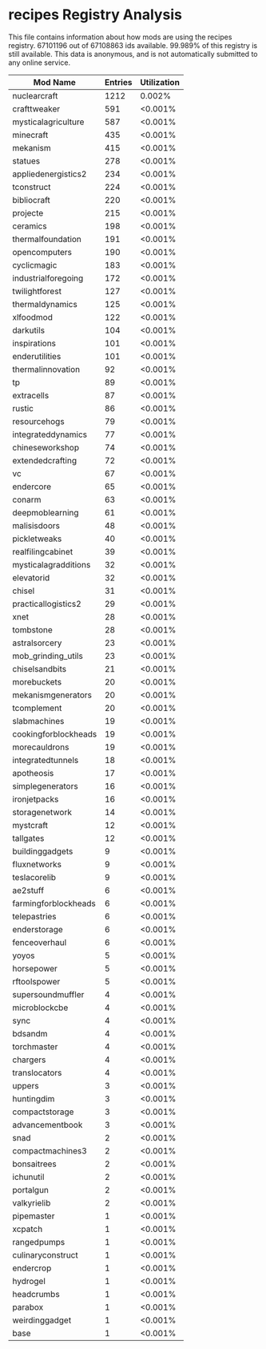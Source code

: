 # recipes Registry Analysis

This file contains information about how mods are using the recipes registry.
67101196 out of 67108863 ids available. 99.989% of this registry is still
available. This data is anonymous, and is not automatically submitted to any
online service.


| Mod Name             | Entries | Utilization |
|----------------------|---------|-------------|
| nuclearcraft         | 1212    | 0.002%      |
| crafttweaker         | 591     | <0.001%     |
| mysticalagriculture  | 587     | <0.001%     |
| minecraft            | 435     | <0.001%     |
| mekanism             | 415     | <0.001%     |
| statues              | 278     | <0.001%     |
| appliedenergistics2  | 234     | <0.001%     |
| tconstruct           | 224     | <0.001%     |
| bibliocraft          | 220     | <0.001%     |
| projecte             | 215     | <0.001%     |
| ceramics             | 198     | <0.001%     |
| thermalfoundation    | 191     | <0.001%     |
| opencomputers        | 190     | <0.001%     |
| cyclicmagic          | 183     | <0.001%     |
| industrialforegoing  | 172     | <0.001%     |
| twilightforest       | 127     | <0.001%     |
| thermaldynamics      | 125     | <0.001%     |
| xlfoodmod            | 122     | <0.001%     |
| darkutils            | 104     | <0.001%     |
| inspirations         | 101     | <0.001%     |
| enderutilities       | 101     | <0.001%     |
| thermalinnovation    | 92      | <0.001%     |
| tp                   | 89      | <0.001%     |
| extracells           | 87      | <0.001%     |
| rustic               | 86      | <0.001%     |
| resourcehogs         | 79      | <0.001%     |
| integrateddynamics   | 77      | <0.001%     |
| chineseworkshop      | 74      | <0.001%     |
| extendedcrafting     | 72      | <0.001%     |
| vc                   | 67      | <0.001%     |
| endercore            | 65      | <0.001%     |
| conarm               | 63      | <0.001%     |
| deepmoblearning      | 61      | <0.001%     |
| malisisdoors         | 48      | <0.001%     |
| pickletweaks         | 40      | <0.001%     |
| realfilingcabinet    | 39      | <0.001%     |
| mysticalagradditions | 32      | <0.001%     |
| elevatorid           | 32      | <0.001%     |
| chisel               | 31      | <0.001%     |
| practicallogistics2  | 29      | <0.001%     |
| xnet                 | 28      | <0.001%     |
| tombstone            | 28      | <0.001%     |
| astralsorcery        | 23      | <0.001%     |
| mob_grinding_utils   | 23      | <0.001%     |
| chiselsandbits       | 21      | <0.001%     |
| morebuckets          | 20      | <0.001%     |
| mekanismgenerators   | 20      | <0.001%     |
| tcomplement          | 20      | <0.001%     |
| slabmachines         | 19      | <0.001%     |
| cookingforblockheads | 19      | <0.001%     |
| morecauldrons        | 19      | <0.001%     |
| integratedtunnels    | 18      | <0.001%     |
| apotheosis           | 17      | <0.001%     |
| simplegenerators     | 16      | <0.001%     |
| ironjetpacks         | 16      | <0.001%     |
| storagenetwork       | 14      | <0.001%     |
| mystcraft            | 12      | <0.001%     |
| tallgates            | 12      | <0.001%     |
| buildinggadgets      | 9       | <0.001%     |
| fluxnetworks         | 9       | <0.001%     |
| teslacorelib         | 9       | <0.001%     |
| ae2stuff             | 6       | <0.001%     |
| farmingforblockheads | 6       | <0.001%     |
| telepastries         | 6       | <0.001%     |
| enderstorage         | 6       | <0.001%     |
| fenceoverhaul        | 6       | <0.001%     |
| yoyos                | 5       | <0.001%     |
| horsepower           | 5       | <0.001%     |
| rftoolspower         | 5       | <0.001%     |
| supersoundmuffler    | 4       | <0.001%     |
| microblockcbe        | 4       | <0.001%     |
| sync                 | 4       | <0.001%     |
| bdsandm              | 4       | <0.001%     |
| torchmaster          | 4       | <0.001%     |
| chargers             | 4       | <0.001%     |
| translocators        | 4       | <0.001%     |
| uppers               | 3       | <0.001%     |
| huntingdim           | 3       | <0.001%     |
| compactstorage       | 3       | <0.001%     |
| advancementbook      | 3       | <0.001%     |
| snad                 | 2       | <0.001%     |
| compactmachines3     | 2       | <0.001%     |
| bonsaitrees          | 2       | <0.001%     |
| ichunutil            | 2       | <0.001%     |
| portalgun            | 2       | <0.001%     |
| valkyrielib          | 2       | <0.001%     |
| pipemaster           | 1       | <0.001%     |
| xcpatch              | 1       | <0.001%     |
| rangedpumps          | 1       | <0.001%     |
| culinaryconstruct    | 1       | <0.001%     |
| endercrop            | 1       | <0.001%     |
| hydrogel             | 1       | <0.001%     |
| headcrumbs           | 1       | <0.001%     |
| parabox              | 1       | <0.001%     |
| weirdinggadget       | 1       | <0.001%     |
| base                 | 1       | <0.001%     |
